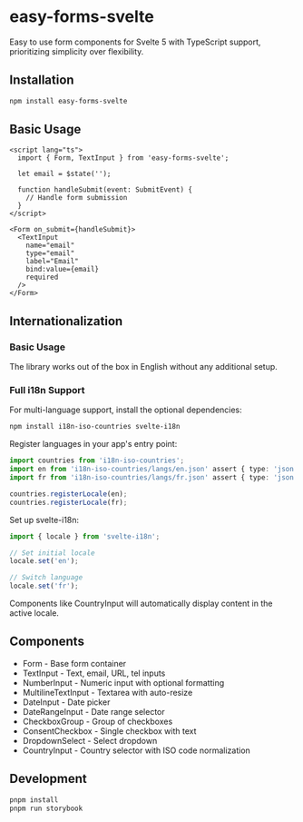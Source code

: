 # easy-forms-svelte

Easy to use form components for Svelte 5 with TypeScript support, prioritizing simplicity over flexibility.

## Installation

```bash
npm install easy-forms-svelte
```

## Basic Usage

```svelte
<script lang="ts">
  import { Form, TextInput } from 'easy-forms-svelte';

  let email = $state('');
  
  function handleSubmit(event: SubmitEvent) {
    // Handle form submission
  }
</script>

<Form on_submit={handleSubmit}>
  <TextInput
    name="email"
    type="email"
    label="Email"
    bind:value={email}
    required
  />
</Form>
```

## Internationalization

### Basic Usage
The library works out of the box in English without any additional setup.

### Full i18n Support
For multi-language support, install the optional dependencies:

```bash
npm install i18n-iso-countries svelte-i18n
```

Register languages in your app's entry point:

```typescript
import countries from 'i18n-iso-countries';
import en from 'i18n-iso-countries/langs/en.json' assert { type: 'json' };
import fr from 'i18n-iso-countries/langs/fr.json' assert { type: 'json' };

countries.registerLocale(en);
countries.registerLocale(fr);
```

Set up svelte-i18n:

```typescript
import { locale } from 'svelte-i18n';

// Set initial locale
locale.set('en');

// Switch language
locale.set('fr');
```

Components like CountryInput will automatically display content in the active locale.

## Components

- Form - Base form container
- TextInput - Text, email, URL, tel inputs
- NumberInput - Numeric input with optional formatting
- MultilineTextInput - Textarea with auto-resize
- DateInput - Date picker
- DateRangeInput - Date range selector
- CheckboxGroup - Group of checkboxes
- ConsentCheckbox - Single checkbox with text
- DropdownSelect - Select dropdown
- CountryInput - Country selector with ISO code normalization

## Development

```bash
pnpm install
pnpm run storybook
```